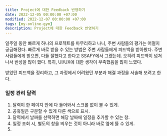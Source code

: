 ```yaml
---
title: Project에 대한 Feedback 반영하기
date: 2022-12-05 00:00:00 +07:00
modified: 2022-12-07 00:00:00 +07:00
tags: [my-online-gym]
description: Project에 대한 Feedback 반영하기
---
```


일주일 동안 빠르게 하나의 프로젝트를 마무리하고 나니, 주변 사람들의 평가는 어떨지 궁금해졌다. 빠르게 바로 받을 수 있는 방법은 주변 사람들에게 피드백을 받아봤다. 주변 사람들에게 받으면, 다들 잘했다고 한다고 SSAFY에서 그랬는데. 오히려 피드백이 넘쳐나서 반성을 많이 했다. 특히, UI/UX에 대한 생각이 부족했음을 많이 느꼈다.

받았던 피드백을 정리하고, 그 과정에서 어려웠던 부분과 해결 과정을 서술해 보려고 한다.

### 일정 관리 달력
1. 달력이 한 페이지 안에 다 들어와서 스크롤 없이 볼 수 있게.
2. 공휴일은 구분할 수 있게 다른 색으로 표시.
3. 달력에서 날짜를 선택하면 해당 날짜에 일정을 추가할 수 있는 창.
4. 일정 조회 시, 별도의 창을 띄우는 것이 아니라 바로 옆에 뜰 수 있게.
5. 

### 